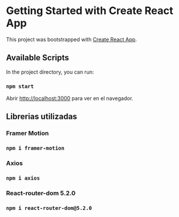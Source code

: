 # Getting Started with Create React App

This project was bootstrapped with [Create React App](https://github.com/facebook/create-react-app).

## Available Scripts

In the project directory, you can run:

### `npm start`

Abrir [http://localhost:3000](http://localhost:3000) para ver en el navegador.

## Librerias utilizadas

### Framer Motion
### `npm i framer-motion`
### Axios
### `npm i axios`
### React-router-dom 5.2.0
### `npm i react-router-dom@5.2.0`



